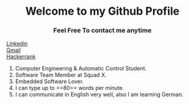 # <center>Welcome to my Github Profile<center>

### <center>Feel Free To contact me anytime<center>

[Linkedin](https://www.linkedin.com/in/abdallah-alaa-salem-abb61016a/) <br />
[Gmail](abdallahalaasalem7@gmail.com) <br />
[Hackerrank](https://www.hackerrank.com/abdallahalaasal1) <br />

1. Computer Engineering & Automatic Control Student.
2. Software Team Member at Squad X.
3. Embedded Software Lover.
4. I can type up to ==80== words per minute.
5. I can communicate in English very well, also I am learning German.




